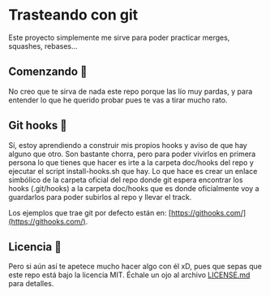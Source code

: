 # Trasteando con git

Este proyecto simplemente me sirve para poder practicar merges, squashes, rebases... 

## Comenzando 🚀

No creo que te sirva de nada este repo porque las lío muy pardas, y para entender lo que he querido probar pues te vas a tirar mucho rato.

## Git hooks 👾

Sí, estoy aprendiendo a construir mis propios hooks y aviso de que hay alguno que otro. Son bastante chorra, pero para poder vivirlos en primera persona lo que tienes que hacer es irte a la carpeta doc/hooks del repo y ejecutar el script install-hooks.sh que hay. Lo que hace es crear un enlace simbólico de la carpeta oficial del repo donde git espera encontrar los hooks (.git/hooks) a la carpeta doc/hooks que es donde oficialmente voy a guardarlos para poder subirlos al repo y llevar el track.

Los ejemplos que trae git por defecto están en: [https://githooks.com/](https://githooks.com/).

## Licencia 📄

Pero si aún así te apetece mucho hacer algo con él xD, pues que sepas que este repo está bajo la licencia MIT. Échale un ojo al archivo [LICENSE.md](LICENSE.md) para detalles.

